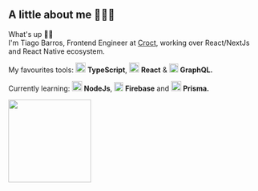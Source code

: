 ## A little about me 👨🏻‍💻

What's up 👋🏻
<br />
I'm Tiago Barros, Frontend Engineer at [Croct](https://github.com/croct-tech), working over React/NextJs and React Native ecosystem.

My favourites tools: <img src="https://i.ibb.co/PZ2XZgr/ts.png" width="20"/> <b>TypeScript</b>, <img src="https://i.ibb.co/4RHMmLQ/react.png" width="20"/> <b>React</b> & <img src="https://cdn.worldvectorlogo.com/logos/graphql-logo-2.svg" width="18"/> <b>GraphQL.</b>

Currently learning: <img src="https://i.ibb.co/vVxmyN2/node.png" width="20"/> <b>NodeJs</b>, <img src="https://cdn.worldvectorlogo.com/logos/firebase-1.svg" width="18"/> <b>Firebase</b> and <img src="https://cdn.worldvectorlogo.com/logos/prisma-3.svg" width="20"/> <b>Prisma.</b>

<div id="status">
 <img height="165px" align="left" src="https://github-readme-stats.vercel.app/api?username=tiagobarros01&show_icons=true&theme=dark" />
</div>
